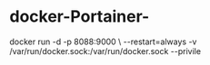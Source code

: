 # docker-Portainer-
docker run -d -p 8088:9000 \ --restart=always -v /var/run/docker.sock:/var/run/docker.sock --privile
